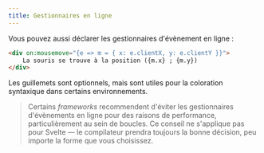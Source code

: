 ```yaml
---
title: Gestionnaires en ligne
---
```


Vous pouvez aussi déclarer les gestionnaires d'évènement en ligne :

```html
<div on:mousemove="{e => m = { x: e.clientX, y: e.clientY }}">
	La souris se trouve à la position ({m.x} ; {m.y})
</div>
```

Les guillemets sont optionnels, mais sont utiles pour la coloration syntaxique dans certains environnements.

> Certains <span class='vo'>_frameworks_</span> recommendent d'éviter les gestionnaires d'évènements en ligne pour des raisons de performance, particulièrement au sein de boucles. Ce conseil ne s'applique pas pour Svelte — le compilateur prendra toujours la bonne décision, peu importe la forme que vous choisissez.
